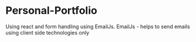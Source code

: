 # Personal-Portfolio
Using react and form handling using EmailJs.
EmailJs - helps to send emails using client side technologies only
